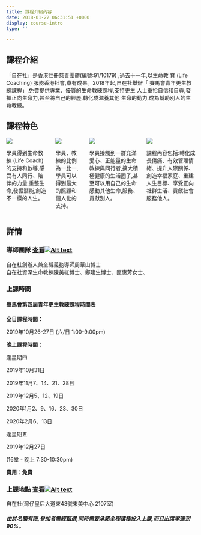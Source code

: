 ```yaml
---
title: 課程介紹內容
date: 2018-01-22 06:31:51 +0000
display: course-intro
type: ''

---
```

## 課程介紹

「自在社」是香港註冊慈善團體(編號:91/10179) ,過去十一年,以生命教
育 (Life Coaching) 服務香港社會,卓有成果。2018年起,自在社舉辦「
賽馬會青年更生教練課程」,免費提供專業、優質的生命教練課程,支持更生
人士重拾自信和自尊,發揮正向生命力,甚至將自己的經歷,轉化成滋養其他
生命的動力,成為幫助別人的生命教練。

## 課程特色

<div class="columns text-center is-multiline is-desktop">
<div class="column is-half-desktop style1">
<img src="/img/features_icon1.svg" />
<p class="text-left">
學員得到生命教練 (Life Coach)的支持和啟導,感受有人同行、陪伴的力量,重整生命,發掘潛能,創造不一樣的人生。
</p>
</div>
<div class="column is-half-desktop style2">
<img src="/img/features_icon2.svg"  />
<p class="text-left">
學員、教練的比例為一比一,學員可以得到最大的照顧和個人化的支持。
</p>
</div>
<div class="column is-half-desktop style1">
<img src="/img/features_icon3.svg"  />
<p class="text-left">
學員接觸到一群充滿愛心、正能量的生命教練與同行者,擴大積極健康的生活圈子,甚至可以用自己的生命感動其他生命,服務、貢獻別人。
</p>
</div>
<div class="column is-half-desktop style2">
<img src="/img/features_icon4.svg"  />
<p class="text-left">
課程內容包括:轉化成長傷痛、有效管理情緒、提升人際關係、創造幸福家庭、重建人生目標、享受正向社群生活、貢獻社會服務他人。
</p>
</div>
</div>

## 詳情

### 導師團隊 [查看![Alt text](/img/right_arrow.svg)](/team/team)

自在社創辦人兼全職義務導師周華山博士  
自在社資深生命教練陳美紅博士、鄭建生博士、區惠芳女士、

### 上課時間

#### **賽馬會第四屆青年更生教練課程時間表** 

**全日課程時間：**

2019年10月26-27日 (六/日 1:00-9:00pm) 

**晚上課程時間：**

逢星期四	

2019年10月31日

2019年11月7、14、21、28日

2019年12月5、12、19日

2020年1月2、9、16、23、30日

2020年2月6、13日 

逢星期五

2019年12月27日

(16堂 - 晚上 7:30-10:30pm)


**費用：免費**

### 上課地點 [查看![Alt text](/img/right_arrow.svg)](/contact/contact)

自在社(灣仔皇后大道東43號東美中心 2107室)

##### 由於名額有限,參加者需經甄選,同時需要承諾全程積極投入上課,而且出席率達到90%。